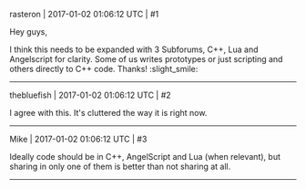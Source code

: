 rasteron | 2017-01-02 01:06:12 UTC | #1

Hey guys,

I think this needs to be expanded with 3 Subforums, C++, Lua and Angelscript for clarity. Some of us writes prototypes or just scripting and others directly to C++ code. Thanks!  :slight_smile:

-------------------------

thebluefish | 2017-01-02 01:06:12 UTC | #2

I agree with this. It's cluttered the way it is right now.

-------------------------

Mike | 2017-01-02 01:06:12 UTC | #3

Ideally code should be in C++, AngelScript and Lua (when relevant), but sharing in only one of them is better than not sharing at all.

-------------------------

